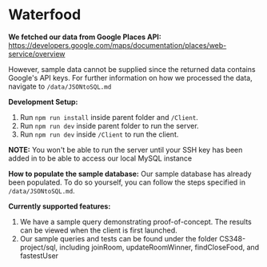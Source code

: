 # Waterfood


**We fetched our data from Google Places API:**
https://developers.google.com/maps/documentation/places/web-service/overview

However, sample data cannot be supplied since the returned data contains Google's API keys. For further information on how we processed the data, navigate to `/data/JSONtoSQL.md`

**Development Setup:**
1. Run `npm run install` inside parent folder and `/Client`.
2. Run `npm run dev` inside parent folder to run the server.
3. Run `npm run dev` inside `/Client` to run the client.

**NOTE:** You won't be able to run the server until your SSH key has been added in to be able to access our local MySQL instance 

**How to populate the sample database:**
Our sample database has already been populated. To do so yourself, you can follow the steps specified in `/data/JSONtoSQL.md`.

**Currently supported features:**
1. We have a sample query demonstrating proof-of-concept. The results can be viewed when the client is first launched. 
2. Our sample queries and tests can be found under the folder CS348-project/sql, including joinRoom, updateRoomWinner, findCloseFood, and fastestUser